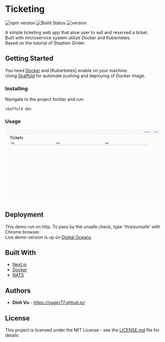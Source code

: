 # Ticketing

![npm version](https://img.shields.io/node/v/twilio?style=flat-square)
![Build Status](http://img.shields.io/travis/badges/badgerbadgerbadger.svg?style=flat-square)
![version](https://img.shields.io/badge/version-2.0.0-blue?style=flat-square)

A simple ticketing web app that alow user to sell and reserved a ticket.  
Built with microservice system utilize Docker and Kubernetes.  
Based on the tutorial of Stephen Grider.

## Getting Started

You need [Docker](https://www.docker.com/) and [Kuberbetes] enable on your machine.  
Using [Skaffold](https://skaffold.dev/) for automate pushing and deploying of Docker image.

### Installing

Navigate to the project forlder and run:

```
skaffold dev
```

### Usage

![](image1.gif)

## Deployment

This demo run on http. To pass by the unsafe check, type 'thisisunsafe' with Chrome browser.  
Live demo-version is up on [Digital Oceans](http://www.vudo.store/)

## Built With

- [Next.js](https://nextjs.org/)
- [Docker](https://www.docker.com/)
- [NATS](https://docs.nats.io/)

## Authors

- **Dinh Vu** - *https://ogger77.github.io/*

## License

This project is licensed under the MIT License - see the [LICENSE.md](LICENSE.md) file for details
